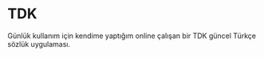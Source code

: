 # TDK
Günlük kullanım için kendime yaptığım online çalışan bir TDK güncel Türkçe sözlük uygulaması.
